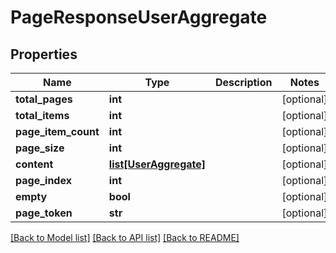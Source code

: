 # PageResponseUserAggregate

## Properties
Name | Type | Description | Notes
------------ | ------------- | ------------- | -------------
**total_pages** | **int** |  | [optional] 
**total_items** | **int** |  | [optional] 
**page_item_count** | **int** |  | [optional] 
**page_size** | **int** |  | [optional] 
**content** | [**list[UserAggregate]**](UserAggregate.md) |  | [optional] 
**page_index** | **int** |  | [optional] 
**empty** | **bool** |  | [optional] 
**page_token** | **str** |  | [optional] 

[[Back to Model list]](../README.md#documentation-for-models) [[Back to API list]](../README.md#documentation-for-api-endpoints) [[Back to README]](../README.md)

